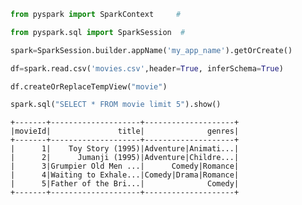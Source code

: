 

```python
from pyspark import SparkContext     # 
```


```python
from pyspark.sql import SparkSession  #
```


```python
spark=SparkSession.builder.appName('my_app_name').getOrCreate()
```


```python
df=spark.read.csv('movies.csv',header=True, inferSchema=True)
```


```python
df.createOrReplaceTempView("movie")  
```


```python
spark.sql("SELECT * FROM movie limit 5").show() 
```

    +-------+--------------------+--------------------+
    |movieId|               title|              genres|
    +-------+--------------------+--------------------+
    |      1|    Toy Story (1995)|Adventure|Animati...|
    |      2|      Jumanji (1995)|Adventure|Childre...|
    |      3|Grumpier Old Men ...|      Comedy|Romance|
    |      4|Waiting to Exhale...|Comedy|Drama|Romance|
    |      5|Father of the Bri...|              Comedy|
    +-------+--------------------+--------------------+
    



```python

```
